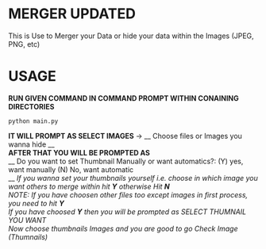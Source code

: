 # MERGER UPDATED
This is Use to Merger your Data or hide your data within the Images (JPEG, PNG, etc)  
# USAGE  
__RUN GIVEN COMMAND IN COMMAND PROMPT WITHIN CONAINING DIRECTORIES__  
````
python main.py
````
__IT WILL PROMPT AS SELECT IMAGES__ -> __ Choose files or Images you wanna hide __  
__AFTER THAT YOU WILL BE PROMPTED AS__  
__
Do you want to set Thumbnail Manually or want automatics?: (Y) yes, want manually (N) No, want automatic  
__
_If you wanna set your thumbnails yourself i.e. choose in which image you want others to merge within hit **Y** otherwise Hit **N**_  
_NOTE: If you have choosen other files too except images in first process, you need to hit **Y**_  
_If you have choosed **Y** then you will be prompted as SELECT THUMNAIL YOU WANT_  
_Now choose thumbnails Images and you are good to go Check Image (Thumnails)_  
